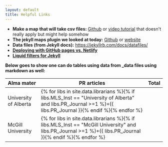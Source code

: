 ```yaml
---
layout: default
title: Helpful Links
---
```


* **Make a map that will take csv files:** [Github](https://github.com/CloudCannon/bakery-store-jekyll-template/blob/data-files/contact.html) or [video tutorial](https://learn.cloudcannon.com/jekyll/introduction-to-data-files/?h=jekyll%20open%20data) that doesn't really apply but might help somehow
* **The jekyll maps plugin we looked at today:** [Github](https://github.com/ayastreb/jekyll-maps) or [website](https://ayastreb.me/jekyll-maps/)
* **Data files (from Jekyll docs):** <https://jekyllrb.com/docs/datafiles/>
* **[Deploying with GitHub pages vs. Netlify](https://www.netlify.com/github-pages-vs-netlify/)**
* **[Liquid filters for Jekyll](https://jekyllrb.com/docs/liquid/filters/)**

**Below goes to show one can do tables using data from \_data files using markdown as well:**


| Alma mater |  PR articles  | Total |
|-------|-------|------|
| University of Alberta |  {% for libs in site.data.librarians %}{% if libs.MLS_Inst == "University of Alberta" and libs.PR_Journal >=1 %}+{{ libs.PR_Journal }}{% endif %}{% endfor %} |  |
| McGill University |{% for libs in site.data.librarians %}{% if libs.MLS_Inst == "McGill University" and libs.PR_Journal >=1 %}+{{ libs.PR_Journal }}{% endif %}{% endfor %}   |   |
